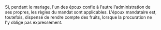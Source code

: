   
 Si, pendant le mariage, l'un des époux confie à l'autre l'administration de ses propres, les règles du mandat sont applicables. L'époux mandataire est, toutefois, dispensé de rendre compte des fruits, lorsque la procuration ne l'y oblige pas expressément.  

  
